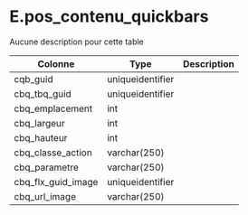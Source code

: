 # E.pos_contenu_quickbars

Aucune description pour cette table

Colonne|Type|Description
---|---|---
cqb_guid|uniqueidentifier|
cbq_tbq_guid|uniqueidentifier|
cbq_emplacement|int|
cbq_largeur|int|
cbq_hauteur|int|
cbq_classe_action|varchar(250)|
cbq_parametre|varchar(250)|
cbq_flx_guid_image|uniqueidentifier|
cbq_url_image|varchar(250)|
